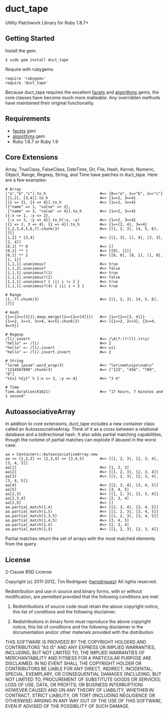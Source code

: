 duct_tape
=========

Utility Patchwork Library for Ruby 1.8.7+

Getting Started
---------------

Install the gem.

    $ sudo gem install duct_tape

Require with rubygems.

    require 'rubygems'
    require 'duct_tape'

Because duct_tape requires the excellent [facets](https://github.com/rubyworks/facets)
and [algorithms](https://github.com/kanwei/algorithms) gems, the core classes have become
much more malleable. Any overridden methods have maintained their original functionality.

Requirements
------------

- [facets](https://github.com/rubyworks/facets) gem
- [algorithms](https://github.com/kanwei/algorithms) gem
- Ruby 1.8.7 or Ruby 1.9

Core Extensions
---------------

Array, TrueClass, FalseClass, DateTime, Dir, File, Hash, Kernel, Numeric, Object,
Range, Regexp, String, and Time have patches in duct_tape. Here are a few examples:

    # Array
    ["a","b","c"].to_h                        #=> {0=>"a", 1=>"b", 2=>"c"}
    [[1,2], [3,4]].to_h                       #=> {1=>2, 3=>4}
    [{1 => 2}, {3 => 4}].to_h                 #=> {1=>2, 3=>4}
    [{"name" => 1, "value" => 2},
     {"name" => 3, "value" => 4}].to_h        #=> {1=>2, 3=>4}
    [{:x => 1, :y => 2},
     {:x => 3, :y => 4}].to_h(:x, :y)         #=> {1=>2, 3=>4}
    [{1 => 2, 3 => 4}, {1 => 4}].to_h         #=> {1=>[2, 4], 3=>4}
    [1,2,3,4,5,6,7].chunk(3)                  #=> [[1, 2, 3], [4, 5, 6], [7]]
    [1,2] * [3,4]                             #=> [[1, 3], [1, 4], [2, 3], [2, 4]]
    [0,1] ** 0                                #=> []
    [0,1] ** 1                                #=> [[0], [1]]
    [0,1] ** 2                                #=> [[0, 0], [0, 1], [1, 0], [1, 1]]
    [1,1,1].unanimous?                        #=> true
    [1,1,2].unanimous?                        #=> false
    [1,1,1].unanimous?(1)                     #=> true
    [1,1,1].unanimous?(2)                     #=> false
    [1,1,1].unanimous? { |i| i != 2 }         #=> true
    [1,1,1].unanimous?(4) { |i| i + 3 }       #=> true

    # Range
    (1..7).chunk(3)                           #=> [[1, 2, 3], [4, 5, 6], [7]]

    # Hash
    {1=>{2=>[3]}}.deep_merge({1=>{2=>[4]}})   #=> {1=>{2=>[3, 4]}}
    {1=>2, 2=>3, 3=>4, 4=>5}.chunk(2)         #=> [{1=>2, 2=>3}, {3=>4, 4=>5}]

    # Regexp
    /ll/.invert                               #=> /\A(?:(?!ll).)+\z/
    "hello" =~ /ll/                           #=> 2
    "hello" =~ /ll/.invert                    #=> nil
    "hello" =~ /ll/.invert.invert             #=> 2

    # String
    "lorem ipsum".word_wrap(3)                #=> "lor\nem\nips\num\n"
    "1234567890".chunk(3)                     #=> ["123", "456", "789", "0"]
    "%{x} %{y}" % {:x => 3, :y => 4}          #=> "3 4"

    # Time
    Time.duration(61621)                      #=> "17 hours, 7 minutes and 1 second"

AutoassociativeArray
--------------------

In addition to core extensions, duct_tape includes a new container class called an
AutoassociativeArray. Think of it as a cross between a relational database and a
bidirectional hash. It also adds partial matching capabilities, though the runtime
of partial matches can explode if abused in the worst case.

    aa = Containers::AutoassociativeArray.new
    aa << [1,2,3] << [2,3,4] << [3,4,5]       #=> [[1, 2, 3], [2, 3, 4], [3, 4, 5]]
    aa[1]                                     #=> [1, 2, 3]
    aa[2]                                     #=> [[1, 2, 3], [2, 3, 4]]
    aa[3]                                     #=> [[1, 2, 3], [2, 3, 4], [3, 4, 5]]
    aa[4]                                     #=> [[2, 3, 4], [3, 4, 5]]
    aa[5]                                     #=> [3, 4, 5]
    aa[2,3]                                   #=> [[1, 2, 3], [2, 3, 4]]
    aa[2,3,4]                                 #=> [2, 3, 4]
    aa[2,5]                                   #=> []
    aa.partial_match(1,4)                     #=> [[2, 3, 4], [3, 4, 5]]
    aa.partial_match(1,5)                     #=> [[1, 2, 3], [3, 4, 5]]
    aa.partial_match(1,3,5)                   #=> [[1, 2, 3], [3, 4, 5]]
    aa.partial_match(1,4,5)                   #=> [3, 4, 5]
    aa.partial_match(2,4)                     #=> [2, 3, 4]
    aa.partial_match(2,5)                     #=> [[1, 2, 3], [2, 3, 4]]

Partial matches return the set of arrays with the most matched elements from the
query.

License
-------

2-Clause BSD License

Copyright (c) 2011-2012, Tim Rodriguez ([twrodriguez](https://github.com/twrodriguez))
All rights reserved.

Redistribution and use in source and binary forms, with or without
modification, are permitted provided that the following conditions are met:

1.  Redistributions of source code must retain the above copyright notice,
    this list of conditions and the following disclaimer.

2.  Redistributions in binary form must reproduce the above copyright notice,
    this list of conditions and the following disclaimer in the documentation
    and/or other materials provided with the distribution.

THIS SOFTWARE IS PROVIDED BY THE COPYRIGHT HOLDERS AND CONTRIBUTORS "AS IS"
AND ANY EXPRESS OR IMPLIED WARRANTIES, INCLUDING, BUT NOT LIMITED TO, THE
IMPLIED WARRANTIES OF MERCHANTABILITY AND FITNESS FOR A PARTICULAR PURPOSE
ARE DISCLAIMED. IN NO EVENT SHALL THE COPYRIGHT HOLDER OR CONTRIBUTORS BE
LIABLE FOR ANY DIRECT, INDIRECT, INCIDENTAL, SPECIAL, EXEMPLARY, OR
CONSEQUENTIAL DAMAGES (INCLUDING, BUT NOT LIMITED TO, PROCUREMENT OF
SUBSTITUTE GOODS OR SERVICES; LOSS OF USE, DATA, OR PROFITS; OR BUSINESS
INTERRUPTION) HOWEVER CAUSED AND ON ANY THEORY OF LIABILITY, WHETHER IN
CONTRACT, STRICT LIABILITY, OR TORT (INCLUDING NEGLIGENCE OR OTHERWISE)
ARISING IN ANY WAY OUT OF THE USE OF THIS SOFTWARE, EVEN IF ADVISED OF THE
POSSIBILITY OF SUCH DAMAGE.
